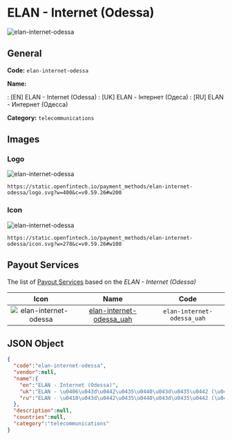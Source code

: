 
# ELAN - Internet (Odessa) 
![elan-internet-odessa](https://static.openfintech.io/payment_methods/elan-internet-odessa/logo.svg?w=400&c=v0.59.26#w200)  

## General 
**Code:** `elan-internet-odessa` 
 
**Name:** 
 
:	[EN] ELAN - Internet (Odessa) 
:	[UK] ELAN - Інтернет (Одеса) 
:	[RU] ELAN - Интернет (Одесса) 
 
**Category:** `telecommunications` 
 

## Images 

### Logo 
![elan-internet-odessa](https://static.openfintech.io/payment_methods/elan-internet-odessa/logo.svg?w=400&c=v0.59.26#w200)  

```
https://static.openfintech.io/payment_methods/elan-internet-odessa/logo.svg?w=400&c=v0.59.26#w200
```  

### Icon 
![elan-internet-odessa](https://static.openfintech.io/payment_methods/elan-internet-odessa/icon.svg?w=278&c=v0.59.26#w100)  

```
https://static.openfintech.io/payment_methods/elan-internet-odessa/icon.svg?w=278&c=v0.59.26#w100
```  

## Payout Services 
 
The list of [Payout Services](/payout-services/) based on the _ELAN - Internet (Odessa)_ 

|Icon|Name|Code| 
|:---:|:---:|:---:| 
|![elan-internet-odessa](https://static.openfintech.io/payout_methods/elan-internet-odessa/icon.png?w=278&c=v0.59.26#w40) |[elan-internet-odessa_uah](/payout-services/elan-internet-odessa_uah/)|`elan-internet-odessa_uah`| 
 

## JSON Object 

```json
{
  "code":"elan-internet-odessa",
  "vendor":null,
  "name":{
    "en":"ELAN - Internet (Odessa)",
    "uk":"ELAN - \u0406\u043d\u0442\u0435\u0440\u043d\u0435\u0442 (\u041e\u0434\u0435\u0441\u0430)",
    "ru":"ELAN - \u0418\u043d\u0442\u0435\u0440\u043d\u0435\u0442 (\u041e\u0434\u0435\u0441\u0441\u0430)"
  },
  "description":null,
  "countries":null,
  "category":"telecommunications"
}
```  
